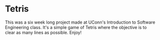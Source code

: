 # Tetris

This was a six week long project made at UConn's Introduction to Software Engineering class. It's a simple game of Tetris where the objective is to clear as many lines as possible. Enjoy!
